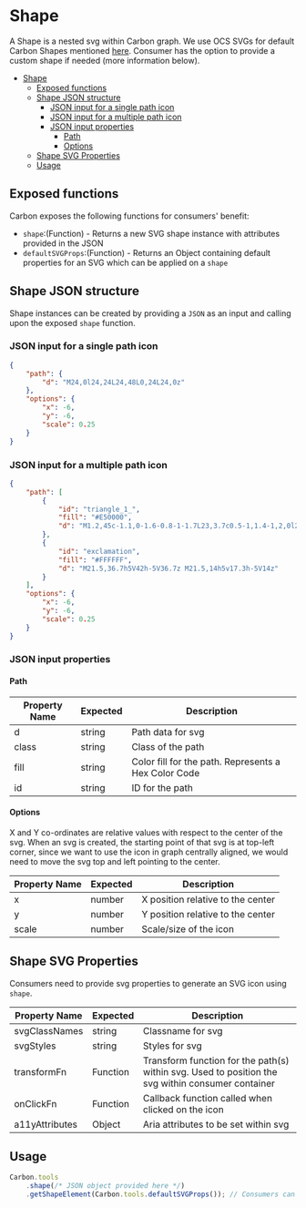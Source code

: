 # Shape

A Shape is a nested svg within Carbon graph. We use OCS SVGs for default Carbon Shapes mentioned [here](../README.md/#shapes).
Consumer has the option to provide a custom shape if needed (more information below).

-   [Shape](#shape)
    -   [Exposed functions](#exposed-functions)
    -   [Shape JSON structure](#shape-json-structure)
        -   [JSON input for a single path icon](#json-input-for-a-single-path-icon)
        -   [JSON input for a multiple path icon](#json-input-for-a-multiple-path-icon)
        -   [JSON input properties](#json-input-properties)
            -   [Path](#path)
            -   [Options](#options)
    -   [Shape SVG Properties](#shape-svg-properties)
    -   [Usage](#usage)

## Exposed functions

Carbon exposes the following functions for consumers' benefit:

-   `shape`:(Function) - Returns a new SVG shape instance with attributes provided in the JSON
-   `defaultSVGProps`:(Function) - Returns an Object containing default properties for an SVG which can be applied on a `shape`

## Shape JSON structure

Shape instances can be created by providing a `JSON` as an input and calling upon the exposed `shape` function.

### JSON input for a single path icon

```json
{
    "path": {
        "d": "M24,0l24,24L24,48L0,24L24,0z"
    },
    "options": {
        "x": -6,
        "y": -6,
        "scale": 0.25
    }
}
```

### JSON input for a multiple path icon

```json
{
    "path": [
        {
            "id": "triangle_1_",
            "fill": "#E50000",
            "d": "M1.2,45c-1.1,0-1.6-0.8-1-1.7L23,3.7c0.5-1,1.4-1,2,0l22.8,39.6c0.5,1,0.1,1.7-1,1.7H1.2z"
        },
        {
            "id": "exclamation",
            "fill": "#FFFFFF",
            "d": "M21.5,36.7h5V42h-5V36.7z M21.5,14h5v17.3h-5V14z"
        }
    ],
    "options": {
        "x": -6,
        "y": -6,
        "scale": 0.25
    }
}
```

### JSON input properties

#### Path

| Property Name | Expected | Description                                          |
| ------------- | -------- | ---------------------------------------------------- |
| d             | string   | Path data for svg                                    |
| class         | string   | Class of the path                                    |
| fill          | string   | Color fill for the path. Represents a Hex Color Code |
| id            | string   | ID for the path                                      |

#### Options

X and Y co-ordinates are relative values with respect to the center of the svg.
When an svg is created, the starting point of that svg is at top-left corner, since we want to use the icon in graph centrally aligned,
we would need to move the svg top and left pointing to the center.

| Property Name | Expected | Description                       |
| ------------- | -------- | --------------------------------- |
| x             | number   | X position relative to the center |
| y             | number   | Y position relative to the center |
| scale         | number   | Scale/size of the icon            |

## Shape SVG Properties

Consumers need to provide svg properties to generate an SVG icon using `shape`.

| Property Name  | Expected | Description                                                                                       |
| -------------- | -------- | ------------------------------------------------------------------------------------------------- |
| svgClassNames  | string   | Classname for svg                                                                                 |
| svgStyles      | string   | Styles for svg                                                                                    |
| transformFn    | Function | Transform function for the path(s) within svg. Used to position the svg within consumer container |
| onClickFn      | Function | Callback function called when clicked on the icon                                                 |
| a11yAttributes | Object   | Aria attributes to be set within svg                                                              |

## Usage

```javascript
Carbon.tools
    .shape(/* JSON object provided here */)
    .getShapeElement(Carbon.tools.defaultSVGProps()); // Consumers can provide their own SVG properties object
```
